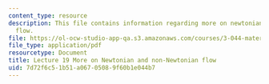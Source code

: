 ```yaml
---
content_type: resource
description: This file contains information regarding more on newtonian and non-newtonian
  flow.
file: https://ol-ocw-studio-app-qa.s3.amazonaws.com/courses/3-044-materials-processing-spring-2013/7d72f6c51b51a06705089f60b1e044b7_MIT3_044S13_Lec19.pdf
file_type: application/pdf
resourcetype: Document
title: Lecture 19 More on Newtonian and non-Newtonian flow
uid: 7d72f6c5-1b51-a067-0508-9f60b1e044b7
---
```

